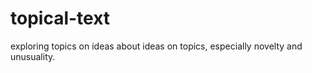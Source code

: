 topical-text
============

exploring topics on ideas about ideas on topics, especially novelty and unusuality.
